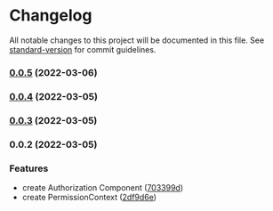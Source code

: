 # Changelog

All notable changes to this project will be documented in this file. See [standard-version](https://github.com/conventional-changelog/standard-version) for commit guidelines.

### [0.0.5](https://github.com/synzhang/react-permission/compare/v0.0.4...v0.0.5) (2022-03-06)

### [0.0.4](https://github.com/synzhang/react-permission/compare/v0.0.3...v0.0.4) (2022-03-05)

### [0.0.3](https://github.com/synzhang/react-permission/compare/v0.0.2...v0.0.3) (2022-03-05)

### 0.0.2 (2022-03-05)


### Features

* create Authorization Component ([703399d](https://github.com/synzhang/react-permission/commit/703399d8d7b942ed4693be011f9cdc5a8e92fa45))
* create PermissionContext ([2df9d6e](https://github.com/synzhang/react-permission/commit/2df9d6ea9cdc8e737289f0f0e1d238d831137f66))
